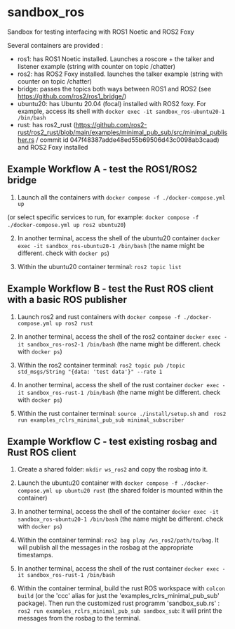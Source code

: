 # sandbox_ros

Sandbox for testing interfacing with ROS1 Noetic and ROS2 Foxy

Several containers are provided :
- ros1: has ROS1 Noetic installed. Launches a roscore + the talker and listener example (string with counter on topic /chatter)
- ros2: has ROS2 Foxy installed. launches the talker example (string with counter on topic /chatter)
- bridge: passes the topics both ways between ROS1 and ROS2 (see https://github.com/ros2/ros1_bridge/)
- ubuntu20: has Ubuntu 20.04 (focal) installed with ROS2 foxy. For example, access its shell with `docker exec -it sandbox_ros-ubuntu20-1 /bin/bash`
- rust: has ros2_rust (https://github.com/ros2-rust/ros2_rust/blob/main/examples/minimal_pub_sub/src/minimal_publisher.rs / commit id 047f48387adde48ed55b69506d43c0098ab3caad) and ROS2 Foxy installed 


## Example Workflow A - test the ROS1/ROS2 bridge

1. Launch all the containers with `docker compose -f ./docker-compose.yml up`

(or select specific services to run, for example:  `docker compose -f ./docker-compose.yml up ros2 ubuntu20`)

2. In another terminal, access the shell of the ubuntu20 container `docker exec -it sandbox_ros-ubuntu20-1 /bin/bash`
(the name might be different. check with `docker ps`)

3. Within the ubuntu20 container terminal: `ros2 topic list`


## Example Workflow B - test the Rust ROS client with a basic ROS publisher

1. Launch ros2 and rust containers with `docker compose -f ./docker-compose.yml up ros2 rust`

2. In another terminal, access the shell of the ros2 container `docker exec -it sandbox_ros-ros2-1 /bin/bash`
(the name might be different. check with `docker ps`)

3. Within the ros2 container terminal: `ros2 topic pub /topic std_msgs/String "{data: 'test data'}" --rate 1`

4. In another terminal, access the shell of the rust container `docker exec -it sandbox_ros-rust-1 /bin/bash`
(the name might be different. check with `docker ps`)

5. Within the rust container terminal: `source ./install/setup.sh` and ` ros2 run examples_rclrs_minimal_pub_sub minimal_subscriber`


## Example Workflow C - test existing rosbag and Rust ROS client

1. Create a shared folder: `mkdir ws_ros2` and copy the rosbag into it.

2. Launch the ubuntu20 container with `docker compose -f ./docker-compose.yml up ubuntu20 rust` (the shared folder is mounted within the container)

3. In another terminal, access the shell of the container `docker exec -it sandbox_ros-ubuntu20-1 /bin/bash`
(the name might be different. check with `docker ps`)

4. Within the container terminal: `ros2 bag play /ws_ros2/path/to/bag`. It will publish all the messages in the rosbag at the appropriate timestamps.

5. In another terminal, access the shell of the rust container `docker exec -it sandbox_ros-rust-1 /bin/bash`

6. Within the container terminal, build the rust ROS workspace with `colcon build` (or the 'ccc' alias for just the 'examples_rclrs_minimal_pub_sub' package). Then run the customized rust programm 'sandbox_sub.rs' : `ros2 run examples_rclrs_minimal_pub_sub sandbox_sub`: it will print the messages from the rosbag to the terminal.
